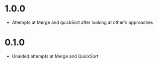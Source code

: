 
# 1.0.0 
- Attempts at Merge and quickSort after looking at other's approaches 

# 0.1.0 
- Unaided attempts at Merge and QuickSort

